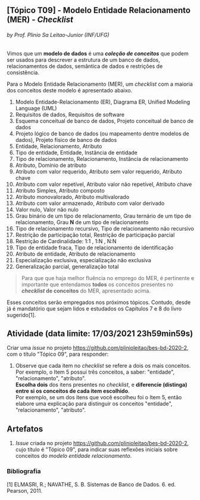 ## [Tópico T09] - Modelo Entidade Relacionamento (MER) - *Checklist*
###### *by Prof. Plinio Sa Leitao-Junior (INF/UFG)*

Vimos que um **modelo de dados** é uma ***coleção de conceitos*** que podem ser usados para descrever a estrutura de um banco de dados, relacionamentos de dados, semântica de dados e restrições de consistência.

Para o Modelo Entidade Relacionamento (MER), um *checklist* com a maioria dos conceitos deste modelo é apresentado abaixo.

1. Modelo Entidade-Relacionamento (ER), Diagrama ER, Unified Modeling Language (UML)
1. Requisitos de dados, Requisitos de software
1. Esquema conceitual de banco de dados, Projeto conceitual de banco de dados
1. Projeto lógico de banco de dados (ou mapeamento dentre modelos de dados), Projeto físico de banco de dados
1. Entidade, Relacionamento, Atributo
1. Tipo de entidade, Entidade, Instância de entidade
1. Tipo de relacionamento, Relacionamento, Instância de relacionamento
1. Atributo, Domínio de atributo
1. Atributo com valor requerido, Atributo sem valor requerido, Atributo chave
1. Atributo com valor repetível, Atributo valor não repetível, Atributo chave
1. Atributo Simples, Atributo composto
1. Atributo monovalorado, Atributo multivalorado
1. Atributo com valor armazenado, Atributo com valor derivado
1. Valor nulo, Valor não nulo
1. Grau binário de um tipo de relacionamento, Grau ternário de um tipo de relacionamento, Grau **N** de um tipo de relacionamento
1. Tipo de relacionamento recursivo, Tipo de relacionamento não recursivo
1. Restrição de participação total, Restrição de participação parcial
1. Restrição de Cardinalidade: 1:1 , 1:N , N:N
1. Tipo de entidade fraca, Tipo de relacionamento de identificação
1. Atributo de entidade, Atributo de relacionamento
1. Especialização exclusiva, especialização não exclusiva
1. Generalização parcial, generalização total

>Para que que haja melhor fluência no emprego do MER, é pertinente e importante que entendamos **todos** os conceitos presentes no ***checklist* de conceitos** do MER, apresentado acima.

Esses conceitos serão empregados nos próximos tópicos. Contudo, desde já é mandatório que sejam lidos e estudados os Capítulos 7 e 8 do livro sugerido[1]. 

## Atividade (data limite: **17/03/2021 23h59min59s**)

Criar uma _issue_ no projeto https://github.com/plinioleitao/bes-bd-2020-2, com o título "Tópico 09", para responder:
1. Observe que cada item no *checklist* se refere a dois os mais conceitos. Por exemplo, o Item 5 possui três conceitos, a saber:  "entidade", "relacionamento", "atributo".<br>
**Escolha dois** dos itens presentes no *checklist*, e **diferencie (distinga) entre si os conceitos de cada item escolhido**.<br>
Por exemplo, se um dos itens que você escolheu foi o Item 5, então elabore uma explicação para distinguir os conceitos "entidade", "relacionamento", "atributo".

## Artefatos

1. _Issue_ criada no projeto https://github.com/plinioleitao/bes-bd-2020-2, cujo título é "Tópico 09", para indicar suas reflexões iniciais sobre conceitos do *modelo entidade relacionamento*.

### Bibliografia

[1] ELMASRI, R.; NAVATHE, S. B. Sistemas de Banco de Dados. 6. ed. Pearson, 2011.
